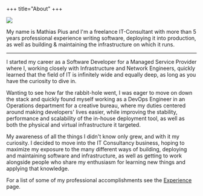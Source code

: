 +++
title="About"
+++

<img src="/mathias-circle.png" style="max-width: 380px;" />

My name is Mathias Pius and I'm a freelance IT-Consultant with more than 5 years professional experience writing software, deploying it into production, as well as building & maintaining the infrastructure on which it runs.

--- 

I started my career as a Software Developer for a Managed Service Provider where I, working closely with Infrastructure and Network Engineers, quickly learned that the field of IT is infinitely wide and equally deep, as long as you have the curiosity to dive in.

Wanting to see how far the rabbit-hole went, I was eager to move on down the stack and quickly found myself working as a DevOps Engineer in an Operations department for a creative bureau, where my duties centered around making developers' lives easier, while improving the stability, performance and scalability of the in-house deployment tool, as well as both the physical and virtual infrastructure it targeted.

My awareness of all the things I didn't know only grew, and with it my curiosity. I decided to move into the IT Consultancy business, hoping to maximize my exposure to the many different ways of building, deploying and maintaining software and infrastructure, as well as getting to work alongside people who share my enthusiasm for learning new things and applying that knowledge.

For a list of some of my professional accomplishments see the [Experience](@/experience.md) page.